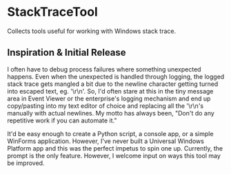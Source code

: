 # StackTraceTool
Collects tools useful for working with Windows stack trace.

## Inspiration & Initial Release
I often have to debug process failures where something unexpected happens. Even when the unexpected is handled through logging, the logged stack trace gets mangled a bit due to the newline character getting turned into escaped text, eg. '\r\n'. So, I'd often stare at this in the tiny message area in Event Viewer or the enterprise's logging mechanism and end up copy/pasting into my text editor of choice and replacing all the '\r\n's manually with actual newlines. My motto has always been, "Don't do any repetitive work if you can automate it."

It'd be easy enough to create a Python script, a console app, or a simple WinForms application. However, I've never built a Universal Windows Platform app and this was the perfect impetus to spin one up. Currently, the prompt is the only feature. However, I welcome input on ways this tool may be improved.
